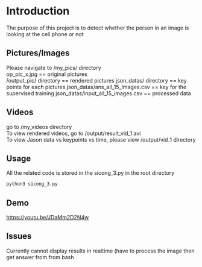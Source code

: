 # Introduction

The purpose of this project is to detect whether the person in an image is looking at the cell phone or not

## Pictures/Images

Please navigate to /my_pics/ directory\
op_pic_x.jpg == original pictures\
/output_pic/ directory == rendered pictures 
json_datas/ directory == key points for each pictures
json_datas/ans_all_15_images.csv == key for the supervised training
json_datas/input_all_15_images.csv == processed data

## Videos 

go to /my_videos directory\
To view rendered videos, go to /output/result_vid_1.avi\
To view Jason data vs keypoints vs time, please view /output/vid_1 directory

## Usage

All the related code is stored in the sicong_3.py in the root directory 
```bash
python3 sicong_3.py
```
## Demo
https://youtu.be/JDaMm2D2N4w

## Issues
Currently cannot display results in realtime (have to process the image then get answer from from bash

